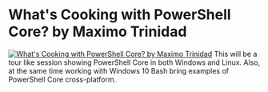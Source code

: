 ﻿# What's Cooking with PowerShell Core? by Maximo Trinidad

[![What's Cooking with PowerShell Core? by Maximo Trinidad](https://i1.ytimg.com/vi/838T2kTFbyQ/hqdefault.jpg "What's Cooking with PowerShell Core? by Maximo Trinidad")](https://www.youtube.com/watch?v=838T2kTFbyQ)
This will be a tour like session showing PowerShell Core in both Windows and Linux. Also, at the same time working with Windows 10 Bash bring examples of PowerShell Core cross-platform.



